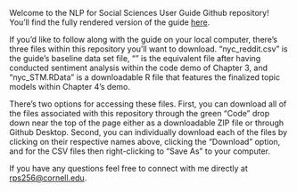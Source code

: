 Welcome to the NLP for Social Sciences User Guide Github repository! You’ll find the fully rendered version of the guide [here](https://ccss-rs.github.io/nlp-for-socsci/index.html).

If you’d like to follow along with the guide on your local computer, there’s three files within this repository you’ll want to download. “nyc_reddit.csv” is the guide’s baseline data set file, “” is the equivalent file after having conducted sentiment analysis within the code demo of Chapter 3, and “nyc_STM.RData” is a downloadable R file that features the finalized topic models within Chapter 4’s demo. 

There’s two options for accessing these files. First, you can download all of the files associated with this repository through the green “Code” drop down near the top of the page either as a downloadable ZIP file or through Github Desktop. Second, you can individually download each of the files by clicking on their respective names above, clicking the “Download” option, and for the CSV files then right-clicking to “Save As” to your computer.

If you have any questions feel free to connect with me directly at rps256@cornell.edu. 
